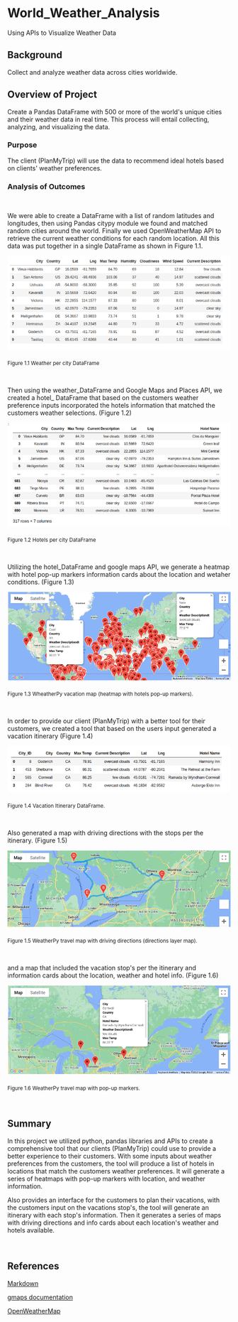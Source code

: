 # World_Weather_Analysis
Using APIs to Visualize Weather Data

## Background
Collect and analyze weather data across cities worldwide.

## Overview of Project 
Create a Pandas DataFrame with 500 or more of the world's unique cities and their weather data in real time. This process will entail collecting, analyzing, and visualizing the data.

### Purpose

The client (PlanMyTrip) will use the data to recommend ideal hotels based on clients' weather preferences.

### Analysis of Outcomes

<br/>

We were able to create a DataFrame with a list of random latitudes and longitudes, then using Pandas citypy module we found and matched random cities around the world. Finally we used OpenWeatherMap API to retrieve the current weather conditions for each random location. All this data was put together in a single DataFrame as shown in Figure 1.1.

![hotels_df](./weather_data/Images/weather_per_city_df.png)

<sub>Figure 1.1 Weather per city DataFrame


<br/>


Then using the weather_DataFrame and Google Maps and Places API, we created a hotel_ DataFrame that based on the customers weather preference inputs incorporated the hotels information that matched the customers weather selections. (Figure 1.2)


![hotels_df](./weather_data/Images/hotel_df.png)

<sub>Figure 1.2 Hotels per city DataFrame

<br/>

Utilizing the hotel_DataFrame and google maps API, we generate a heatmap with hotel pop-up markers information cards about the location and wetaher conditions. (Figure 1.3)

![weather_vacation_map](./Vacation_Search/WeatherPy_vacation_map.png)

<sub>Figure 1.3 WheatherPy vacation map (heatmap with hotels pop-up markers).

<br/>

In order to provide our client (PlanMyTrip) with a better tool for their customers, we created a tool that based on the users input generated a vacation itinerary (Figure 1.4)

![vacation itinerary](./weather_data/Images/itinerary_df.png)

<sub>Figure 1.4 Vacation Itinerary DataFrame.

<br/>

Also generated a map with driving directions with the stops per the itinerary. (Figure 1.5)

![weather_travel_map}](./Vacation_Itinerary/WeatherPy_travel_map.png)

<sub>Figure 1.5 WeatherPy travel map with driving directions (directions layer map).

<br/>

and a map that included the vacation stop's per the itinerary and  information cards about the location, weather and hotel info. (Figure 1.6)

![weather_travel_map_markers](./Vacation_Itinerary/WeatherPy_travel_map_markers.png)

<sub>Figure 1.6 WeatherPy travel map with pop-up markers.

<br/>

## Summary

In this project we utilized python, pandas libraries and APIs to create a comprehensive tool that our clients (PlanMyTrip) could use to provide a better experience to their customers. With some inputs about weather preferences from the customers, the tool will produce a list of hotels in locations that match the customers weather preferences. It will generate a series of heatmaps with pop-up markers with location, and weather information. 

Also provides an interface for the customers to plan their vacations, with the customers input on the vacations stop's, the tool will generate an itinerary with each stop's information. Then it generates a series of maps with driving directions and info cards about each location's weather and hotels available. 
 

<br/>

## References
[Markdown](https://docs.github.com/en/get-started/writing-on-github/getting-started-with-writing-and-formatting-on-github/basic-writing-and-formatting-syntax)

[gmaps documentation](https://jupyter-gmaps.readthedocs.io/en/latest/tutorial.html#directions-layer)
 
[OpenWeatherMap](https://openweathermap.org/api)
